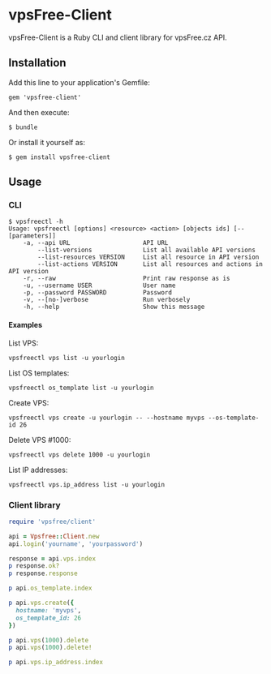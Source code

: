 vpsFree-Client
==============
vpsFree-Client is a Ruby CLI and client library for vpsFree.cz API.

## Installation

Add this line to your application's Gemfile:

    gem 'vpsfree-client'

And then execute:

    $ bundle

Or install it yourself as:

    $ gem install vpsfree-client

## Usage
### CLI
    $ vpsfreectl -h
    Usage: vpsfreectl [options] <resource> <action> [objects ids] [-- [parameters]]
        -a, --api URL                    API URL
            --list-versions              List all available API versions
            --list-resources VERSION     List all resource in API version
            --list-actions VERSION       List all resources and actions in API version
        -r, --raw                        Print raw response as is
        -u, --username USER              User name
        -p, --password PASSWORD          Password
        -v, --[no-]verbose               Run verbosely
        -h, --help                       Show this message

#### Examples

List VPS:

    vpsfreectl vps list -u yourlogin
    
List OS templates:

    vpsfreectl os_template list -u yourlogin

Create VPS:

    vpsfreectl vps create -u yourlogin -- --hostname myvps --os-template-id 26

Delete VPS #1000:

    vpsfreectl vps delete 1000 -u yourlogin
    
List IP addresses:

    vpsfreectl vps.ip_address list -u yourlogin
 
### Client library
```ruby
require 'vpsfree/client'

api = Vpsfree::Client.new
api.login('yourname', 'yourpassword')

response = api.vps.index
p response.ok?
p response.response

p api.os_template.index

p api.vps.create({
  hostname: 'myvps',
  os_template_id: 26
})

p api.vps(1000).delete
p api.vps(1000).delete!

p api.vps.ip_address.index
```
